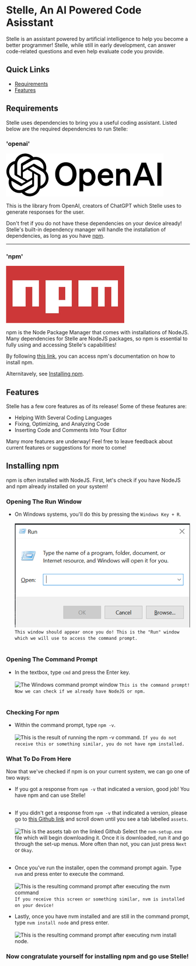 # Stelle, An AI Powered Code Asisstant

Stelle is an assistant powered by artificial intelligence to help you become a better programmer! Stelle, while still in early development, can answer code-related questions and even help evaluate code you provide.

## Quick Links

- [Requirements](#requirements)
- [Features](#features)

## Requirements

Stelle uses dependencies to bring you a useful coding assistant. Listed below are the required dependencies to run Stelle:

### 'openai'

![OpenAI logo](./assets/openai.png)

This is the library from OpenAI, creators of ChatGPT which Stelle uses to generate responses for the user.

Don't fret if you do not have these dependencies on your device already! Stelle's built-in dependency manager will handle the installation of dependencies, as long as you have [npm](#npm).

---

### 'npm'

![npm logo](./assets/npm.png)

npm is the Node Package Manager that comes with installations of NodeJS. Many dependencies for Stelle are NodeJS packages, so npm is essential to fully using and accessing Stelle's capabilities!

By following [this link](https://docs.npmjs.com/downloading-and-installing-node-js-and-npm), you can access npm's documentation on how to install npm.

Alternitavely, see [Installing npm](#installing-npm). 

## Features

Stelle has a few core features as of its release! Some of these features are:

- Helping With Several Coding Languages
- Fixing, Optimizing, and Analyzing Code
- Inserting Code and Comments Into Your Editor

Many more features are underway! Feel free to leave feedback about current features or suggestions for more to come!

## Installing npm

npm is often installed with NodeJS. First, let's check if you have NodeJS and npm already installed on your system!

### Opening The Run Window
- On Windows systems, you'll do this by pressing the `Windows Key + R`.<br><br>
![The Windows 'run' window](./assets/run.png)<br>
```This window should appear once you do! This is the "Run" window which we will use to access the command prompt.```
<br><br>

### Opening The Command Prompt
- In the textbox, type `cmd` and press the Enter key.<br><br>
![The Windows command prompt window](./assets/cmd.png)
```This is the command prompt! Now we can check if we already have NodeJS or npm.```
<br><br>

### Checking For npm

- Within the command prompt, type `npm -v`.<br><br>
![This is the result of running the `npm -v` command.](./assets/npmv.png)
```If you do not receive this or something similar, you do not have npm installed.```

### What To Do From Here

Now that we've checked if npm is on your current system, we can go one of two ways:

- If you got a response from `npm -v` that indicated a version, good job! You have npm and can use Stelle!<br><br>
- If you didn't get a response from `npm -v` that indicated a version, please go to [this Github link](https://github.com/coreybutler/nvm-windows/releases) and scroll down until you see a tab labelled `assets`.<br><br>
![This is the assets tab on the linked Github](./assets/assets.png)
Select the `nvm-setup.exe` file which will begin downloading it. Once it is downloaded, run it and go through the set-up menus. More often than not, you can just press `Next` or `Okay`.<br><br>

- Once you've run the installer, open the command prompt again. Type `nvm` and press enter to execute the command.<br><br>
![This is the resulting command prompt after executing the `nvm` command](./assets/nvm.png)
```If you receive this screen or something similar, nvm is installed on your device!```

- Lastly, once you have nvm installed and are still in the command prompt, type `nvm install node` and press enter.<br><br>
![This is the resulting command prompt after executing `nvm install node`.](./assets/nvminstallnode.png)

### Now congratulate yourself for installing npm and go use Stelle!